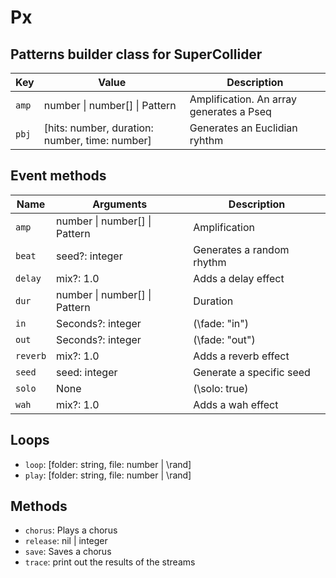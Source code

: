 # Px

## Patterns builder class for SuperCollider

| Key   | Value                                          | Description                              |
| ----- | ---------------------------------------------- | ---------------------------------------- |
| `amp` | number \| number[] \| Pattern                  | Amplification. An array generates a Pseq |
| `pbj` | [hits: number, duration: number, time: number] | Generates an Euclidian ryhthm            |

## Event methods

| Name     | Arguments                     | Description               |
| -------- | ----------------------------- | ------------------------- |
| `amp`    | number \| number[] \| Pattern | Amplification             |
| `beat`   | seed?: integer                | Generates a random rhythm |
| `delay`  | mix?: 1.0                     | Adds a delay effect       |
| `dur`    | number \| number[] \| Pattern | Duration                  |
| `in`     | Seconds?: integer             | (\fade: "in")             |
| `out`    | Seconds?: integer             | (\fade: "out")            |
| `reverb` | mix?: 1.0                     | Adds a reverb effect      |
| `seed`   | seed: integer                 | Generate a specific seed  |
| `solo`   | None                          | (\solo: true)             |
| `wah`    | mix?: 1.0                     | Adds a wah effect         |

## Loops

- `loop`: [folder: string, file: number | \rand]
- `play`: [folder: string, file: number | \rand]

## Methods

- `chorus`: Plays a chorus
- `release`: nil | integer
- `save`: Saves a chorus
- `trace`: print out the results of the streams
